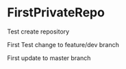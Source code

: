 # FirstPrivateRepo
Test create repository

First Test change to feature/dev branch

First update to master branch
